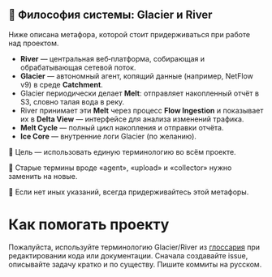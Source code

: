 ## 🔄 Философия системы: Glacier и River

Ниже описана метафора, которой стоит придерживаться при работе над проектом.

- **River** — центральная веб‑платформа, собирающая и обрабатывающая сетевой поток.
- **Glacier** — автономный агент, копящий данные (например, NetFlow v9) в среде **Catchment**.
- Glacier периодически делает **Melt**: отправляет накопленный отчёт в S3, словно талая вода в реку.
- River принимает эти **Melt** через процесс **Flow Ingestion** и показывает их в **Delta View** — интерфейсе для анализа изменений трафика.
- **Melt Cycle** — полный цикл накопления и отправки отчёта.
- **Ice Core** — внутренние логи Glacier (по желанию).

🧠 Цель — использовать единую терминологию во всём проекте.

🎯 Старые термины вроде «agent», «upload» и «collector» нужно заменить на новые.

💬 Если нет иных указаний, всегда придерживайтесь этой метафоры.

# Как помогать проекту

Пожалуйста, используйте терминологию Glacier/River из [глоссария](docs/glossary.md) при редактировании кода или документации. Сначала создавайте issue, описывайте задачу кратко и по существу. Пишите коммиты на русском.
